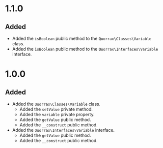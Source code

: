 # 1.1.0 #

## Added ##

* Added the `isBoolean` public method to the `Quorrax\Classes\Variable` class.
* Added the `isBoolean` public method to the `Quorrax\Interfaces\Variable` interface.

# 1.0.0 #

## Added ##

* Added the `Quorrax\Classes\Variable` class.
    * Added the `setValue` private method.
    * Added the `variable` private property.
    * Added the `getValue` public method.
    * Added the `__construct` public method.
* Added the `Quorrax\Interfaces\Variable` interface.
    * Added the `getValue` public method.
    * Added the `__construct` public method.
